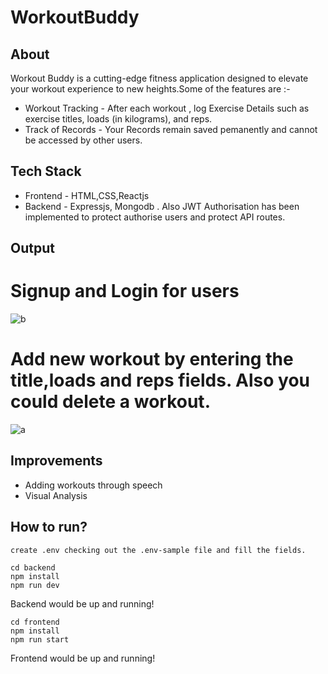 # WorkoutBuddy
## About
Workout Buddy is a cutting-edge fitness application designed to elevate your workout experience to new heights.Some of the features are :-
+ Workout Tracking - After each workout , log Exercise Details such as exercise titles, loads (in kilograms), and reps.
+ Track of Records - Your Records remain saved pemanently and cannot be accessed by other users.
## Tech Stack 
+ Frontend - HTML,CSS,Reactjs
+ Backend - Expressjs, Mongodb
 . Also JWT Authorisation has been implemented to protect authorise users and protect API routes.
## Output

# Signup and Login for users
![b](https://github.com/ap766/WorkoutBuddy/assets/79255079/676ef739-5916-4226-a558-99eccd8f52b6)
# Add new workout by entering the title,loads and reps fields. Also you could delete a workout.
![a](https://github.com/ap766/WorkoutBuddy/assets/79255079/e485955c-e931-4b84-9e84-a7ae06841fb6)

## Improvements
+ Adding workouts through speech
+ Visual Analysis 

## How to run?
```
create .env checking out the .env-sample file and fill the fields.
```
```
cd backend
npm install
npm run dev
```
Backend would be up and running!

```
cd frontend
npm install
npm run start
```
Frontend would be up and running!

